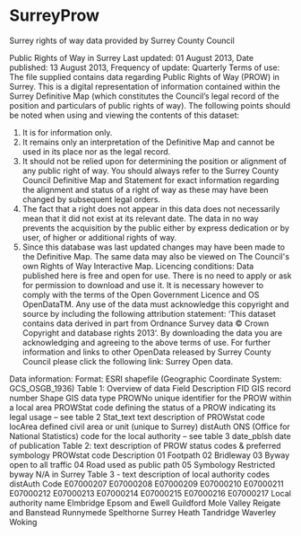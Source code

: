 SurreyProw
==========

Surrey rights of way data provided by Surrey County Council

Public Rights of Way in Surrey
Last updated: 01 August 2013, Date published: 13 August 2013, Frequency of update: Quarterly
Terms of use:
The file supplied contains data regarding Public Rights of Way (PROW) in Surrey. This is a digital
representation of information contained within the Surrey Definitive Map (which constitutes the Council’s
legal record of the position and particulars of public rights of way).
The following points should be noted when using and viewing the contents of this dataset:
1. It is for information only.
2. It remains only an interpretation of the Definitive Map and cannot be used in its place nor as the legal
record.
3. It should not be relied upon for determining the position or alignment of any public right of way. You
should always refer to the Surrey County Council Definitive Map and Statement for exact information
regarding the alignment and status of a right of way as these may have been changed by subsequent
legal orders.
4. The fact that a right does not appear in this data does not necessarily mean that it did not exist at its
relevant date. The data in no way prevents the acquisition by the public either by express dedication
or by user, of higher or additional rights of way.
5. Since this database was last updated changes may have been made to the Definitive Map.
The same data may also be viewed on The Council's own Rights of Way Interactive Map.
Licencing conditions:
Data published here is free and open for use. There is no need to apply or ask for permission to download
and use it. It is necessary however to comply with the terms of the Open Government Licence and OS
OpenDataTM.
Any use of the data must acknowledge this copyright and source by including the following attribution
statement:
‘This dataset contains data derived in part from Ordnance Survey data © Crown Copyright and
database rights 2013‘.
By downloading the data you are acknowledging and agreeing to the above terms of use.
For further information and links to other OpenData released by Surrey County Council please click the
following link: Surrey Open data.

Data information:
Format: ESRI shapefile (Geographic Coordinate System: GCS_OSGB_1936)
Table 1: Overview of data
Field Description
FID GIS record number
Shape GIS data type
PROWNo unique identifier for the PROW within a local area
PROWStat code defining the status of a PROW indicating its legal usage – see table 2
Stat_text text description of PROWstat code
locArea defined civil area or unit (unique to Surrey)
distAuth ONS (Office for National Statistics) code for the local authority – see table 3
date_pblsh date of publication
Table 2: text description of PROW status codes & preferred symbology
PROWstat code
Description
01 Footpath
02 Bridleway
03 Byway open to all traffic
04 Road used as public path
05 
Symbology
Restricted byway
N/A in Surrey
Table 3 - text description of local authority codes
distAuth Code
E07000207
E07000208
E07000209
E07000210
E07000211
E07000212
E07000213
E07000214
E07000215
E07000216
E07000217
Local authority name
Elmbridge
Epsom and Ewell
Guildford
Mole Valley
Reigate and Banstead
Runnymede
Spelthorne
Surrey Heath
Tandridge
Waverley
Woking

